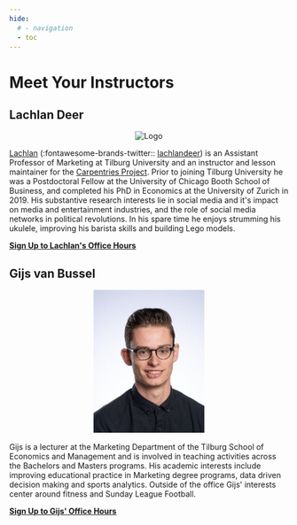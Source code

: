 ```yaml
---
hide:
  # - navigation
  - toc
---
```

# Meet Your Instructors

## Lachlan Deer

<p style="text-align:center;"><img src="https://avatars.githubusercontent.com/u/4036802?s=460&u=28455c51ead64893b186d597dc05167e19b5f5e5&v=4" alt="Logo" width = "200"></p>

[Lachlan](http://lachlandeer.github.io/)  (:fontawesome-brands-twitter:: [lachlandeer](https://twitter.com/lachlandeer?lang=en)) is an Assistant Professor of Marketing at Tilburg University and an instructor and lesson maintainer for the [Carpentries Project](https://carpentries.org/).
Prior to joining Tilburg University he was a Postdoctoral Fellow at the University of Chicago Booth School of Business, 
  and completed his PhD in Economics at the University of Zurich in 2019.
His substantive research interests lie in social media and it's impact on media and entertainment industries, and the role of social media networks in political revolutions.
In his spare time he enjoys strumming his ukulele, improving his barista skills and building Lego models.

[**Sign Up to Lachlan's Office Hours**][calendly-lachlan]

## Gijs van Bussel

<!-- http://127.0.0.1:8000/docs/assets/figs/gijs.jpg -->
<!-- https://tisem-digital-marketing.github.io/2022-smwa/about/instructors/assets/figs/gijs.jpg -->
<p style="text-align:center;"><img src="../../assets/figs/gijs.jpg" alt="Logo" width = "200"></p>

Gijs is a lecturer at the Marketing Department of the Tilburg School of Economics and Management and is involved in teaching activities across the Bachelors and Masters programs.
His academic interests include improving educational practice in Marketing degree programs, data driven decision making and sports analytics.
Outside of the office Gijs' interests center around fitness and Sunday League Football. 
<!-- 
Hendrik is a lecturer at the Tilburg School of Economics and Management and is involved in various teaching activities. 
His interests are aligned with the courses he teaches and coordinates, and the topics he supervises students in.
Those interests include general research methods, (social media) data analytics, and marketing strategy. 
His substantive interest are in access-based consumption, marketing in the sharing economy, and marketing and sustainability. 
[Let’s connect on LinkedIn!](https://www.linkedin.com/in/h-de-with/) -->

[**Sign Up to Gijs' Office Hours**][calendly-gijs]

[calendly-gijs]: https://canvas.uvt.nl/
[calendly-lachlan]: https://calendly.com/lachlan-deer/office-hours
